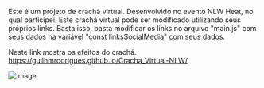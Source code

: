 Este é um projeto de crachá virtual.
Desenvolvido no evento NLW Heat, no qual participei.
Este crachá virtual pode ser modificado utilizando seus próprios links. 
Basta isso, basta modificar os links no arquivo "main.js" com seus dados na variável "const linksSocialMedia" com seus dados.

Neste link mostra os efeitos do crachá.
https://guilhmrodrigues.github.io/Cracha_Virtual-NLW/


![image](https://user-images.githubusercontent.com/90975930/138784338-dddf7339-b8c6-40c0-aac6-545360bb78fe.png)
